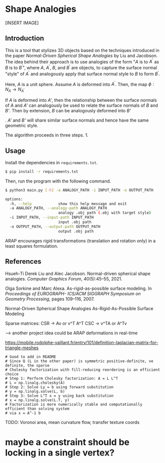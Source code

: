 # Shape Analogies

[INSERT IMAGE]

## Introduction

This is a tool that stylizes 3D objects based on the techniques introduced in the paper _Normal-Driven Spherical Shape Analogies_ by Liu and Jacobson. The idea behind their approach is to use analogies of the form "$A$ is to $A^\prime$ as $B$ is to $B^\prime$", where $A$, $A^\prime$, $B$, and $B^\prime$ are objects, to capture the surface normal "style" of $A^\prime$ and analogously apply that surface normal style to $B$ to form $B^\prime$.

Here, $A$ is a unit sphere. Assume $A$ is deformed into $A^\prime$. Then, the map $\phi : N_{A} \rightarrow N_{A^\prime}$ 



If _A_ is deformed into _A'_, then the relationship between the surface normals of _A_ and _A'_ can analogously be used to relate the surface normals of _B_ and _B'_. Then by extension, _B_ can be analogously deformed into _B'_



. _A'_ and _B'_ will share similar surface normals and hence have the same geometric style.

The algorithm proceeds in three steps.
1. 









## Usage

Install the dependencies in `requirements.txt`.

```bash
$ pip install -r requirements.txt
```

Then, run the program with the following command.

```bash
$ python3 main.py [-h] -a ANALOGY_PATH -i INPUT_PATH -o OUTPUT_PATH

options:
  -h, --help            show this help message and exit
  -a ANALOGY_PATH, --analogy-path ANALOGY_PATH
                        analogy .obj path (.obj with target style)
  -i INPUT_PATH, --input-path INPUT_PATH
                        input .obj path
  -o OUTPUT_PATH, --output-path OUTPUT_PATH
                        output .obj path
```

ARAP encourages rigid transformations (translation and rotation only) in a least squares formulation.

## References

Hsueh-Ti Derek Liu and Alec Jacobson. Normal-driven spherical shape analogies. _Computer Graphics
Forum_, 40(5):45–55, 2021.

Olga Sorkine and Marc Alexa. As-rigid-as-possible surface modeling. In _Proceedings of EUROGRAPH-
ICS/ACM SIGGRAPH Symposium on Geometry Processing_, pages 109–116, 2007.

Normal-Driven Spherical Shape Analogies
As-Rigid-As-Possible Surface Modeling

Sparse matrices:
CSR -> Av or v^T A^T
CSC -> v^TA or A^Tv

--> another project idea could be ARAP deformations in real-time

https://mobile.rodolphe-vaillant.fr/entry/101/definition-laplacian-matrix-for-triangle-meshes

    # Good to add in README
    # Since Q (L in the other paper) is symmetric positive-definite, ve definite, the sparse
    # Cholesky factorization with fill-reducing reordering is an efficient choice
    # Step 1: Perform Cholesky factorization: A = L L^T
    # L = np.linalg.cholesky(A)
    # Step 2: Solve Ly = b using forward substitution
    # y = np.linalg.solve(L, b)
    # Step 3: Solve L^T x = y using back substitution
    # x = np.linalg.solve(L.T, y)
    # Factorization is more numerically stable and computationally efficient than solving system
    # via x = A^-1 b

TODO: Voronoi area, mean curvature flow, transfer texture coords

# maybe a constraint should be locking in a single vertex?
